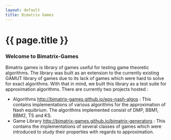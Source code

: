 ```yaml
---
layout: default
title: Bimatrix Games
---
```

# {{ page.title }}

### Welcome to Bimatrix-Games

Bimatrix games is library of games useful for testing game theoretic algorithms.
The library was built as an extension to the currently existing GAMUT library of
games due to its lack of games which were hard to solve for exact algorithms.
With that in mind, we built this library as a test suite for approximation
algorithms. There are currently two projects hosted :

- Algorithms <http://bimatrix-games.github.io/eps-nash-algos> : This contains
  implementations of various algorithms for the approximation of Nash equibrium.
  The algorithms implemented consist of DMP, BBM1, BBM2, TS and KS.
- Game Library <http://bimatrix-games.github.io/bimatrix-generators> : This
  contains the implementations of several classes of games which were introduced
  to study their properties with regards to approximation.
